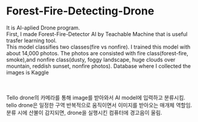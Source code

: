 # Forest-Fire-Detecting-Drone

It is AI-aplied Drone program.<br>
First, I made Forest-Fire-Detector AI by Teachable Machine that is useful trasfer learning tool.<br>
This model classifies two classes(fire vs nonfire). I trained this model with about 14,000 photos. The photos are consisted with fire class(forest-fire, smoke),and nonfire class(dusty, foggy landscape, huge clouds over mountain, reddish sunset, nonfire photos). Database where I collected the images is Kaggle

<br>
<br>
Tello drone의 카메라를 통해 image를 받아와서 AI model에 입력하고 분류시킴. tello drone은 일정한 구역 반복적으로 움직이면서 이미지를 받아오는 매개체 역할임. 분류 시에 산불이 감지되면, drone을 실행시킨 컴퓨터에 경고음이 울림.  

